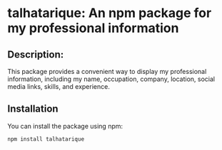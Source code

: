 # talhatarique: An npm package for my professional information


## Description:

This package provides a convenient way to display my professional information, including my name, occupation, company, location, social media links, skills, and experience.


## Installation

You can install the package using npm:

```bash
npm install talhatarique
